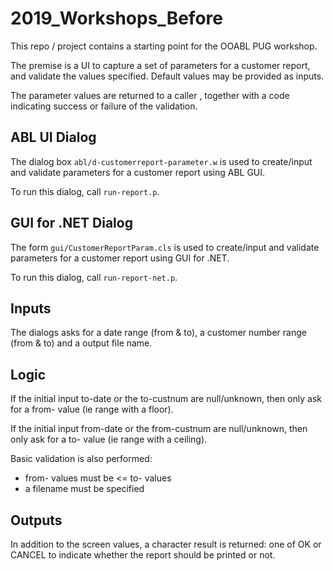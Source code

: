 # 2019_Workshops_Before
This repo / project contains a starting point for the OOABL PUG workshop.

The premise is a UI to capture a set of parameters for a customer report, and validate the values specified. Default values may be provided as inputs.

The parameter values are returned to a caller , together with a code indicating success or failure of the validation.


## ABL UI Dialog
The dialog box `abl/d-customerreport-parameter.w` is used to create/input and validate parameters for a customer report using ABL GUI.

To run this dialog, call `run-report.p`.

## GUI for .NET Dialog
The form `gui/CustomerReportParam.cls` is used to create/input and validate parameters for a customer report using GUI for .NET.

To run this dialog, call `run-report-net.p`.


## Inputs
The dialogs asks for a date range (from & to), a customer number range (from & to) and a output file name.

## Logic
If the initial input to-date or the to-custnum are null/unknown, then only ask for a from- value (ie range with a floor).

If the initial input from-date or the from-custnum are null/unknown, then only ask for a to- value (ie range with a ceiling).

Basic validation is also performed:
- from- values must be <= to- values
- a filename must be specified

## Outputs
In addition to the screen values, a character result is returned: one of OK or CANCEL to indicate whether the report should be printed or not.
